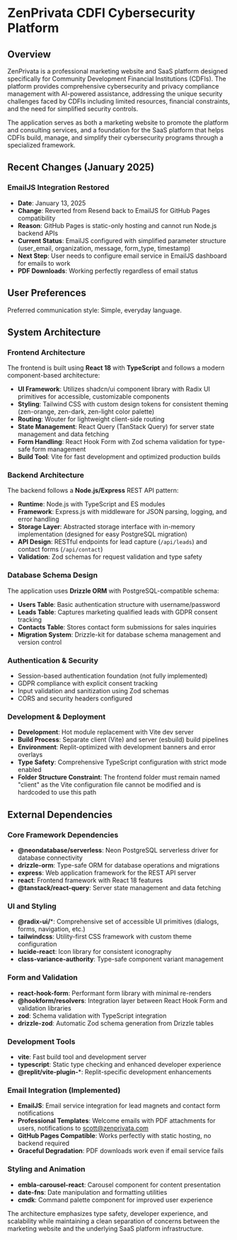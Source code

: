 # ZenPrivata CDFI Cybersecurity Platform

## Overview

ZenPrivata is a professional marketing website and SaaS platform designed specifically for Community Development Financial Institutions (CDFIs). The platform provides comprehensive cybersecurity and privacy compliance management with AI-powered assistance, addressing the unique security challenges faced by CDFIs including limited resources, financial constraints, and the need for simplified security controls.

The application serves as both a marketing website to promote the platform and consulting services, and a foundation for the SaaS platform that helps CDFIs build, manage, and simplify their cybersecurity programs through a specialized framework.

## Recent Changes (January 2025)

### EmailJS Integration Restored
- **Date**: January 13, 2025
- **Change**: Reverted from Resend back to EmailJS for GitHub Pages compatibility
- **Reason**: GitHub Pages is static-only hosting and cannot run Node.js backend APIs
- **Current Status**: EmailJS configured with simplified parameter structure (user_email, organization, message, form_type, timestamp)
- **Next Step**: User needs to configure email service in EmailJS dashboard for emails to work
- **PDF Downloads**: Working perfectly regardless of email status

## User Preferences

Preferred communication style: Simple, everyday language.

## System Architecture

### Frontend Architecture
The frontend is built using **React 18** with **TypeScript** and follows a modern component-based architecture:

- **UI Framework**: Utilizes shadcn/ui component library with Radix UI primitives for accessible, customizable components
- **Styling**: Tailwind CSS with custom design tokens for consistent theming (zen-orange, zen-dark, zen-light color palette)
- **Routing**: Wouter for lightweight client-side routing
- **State Management**: React Query (TanStack Query) for server state management and data fetching
- **Form Handling**: React Hook Form with Zod schema validation for type-safe form management
- **Build Tool**: Vite for fast development and optimized production builds

### Backend Architecture
The backend follows a **Node.js/Express** REST API pattern:

- **Runtime**: Node.js with TypeScript and ES modules
- **Framework**: Express.js with middleware for JSON parsing, logging, and error handling
- **Storage Layer**: Abstracted storage interface with in-memory implementation (designed for easy PostgreSQL migration)
- **API Design**: RESTful endpoints for lead capture (`/api/leads`) and contact forms (`/api/contact`)
- **Validation**: Zod schemas for request validation and type safety

### Database Schema Design
The application uses **Drizzle ORM** with PostgreSQL-compatible schema:

- **Users Table**: Basic authentication structure with username/password
- **Leads Table**: Captures marketing qualified leads with GDPR consent tracking
- **Contacts Table**: Stores contact form submissions for sales inquiries
- **Migration System**: Drizzle-kit for database schema management and version control

### Authentication & Security
- Session-based authentication foundation (not fully implemented)
- GDPR compliance with explicit consent tracking
- Input validation and sanitization using Zod schemas
- CORS and security headers configured

### Development & Deployment
- **Development**: Hot module replacement with Vite dev server
- **Build Process**: Separate client (Vite) and server (esbuild) build pipelines
- **Environment**: Replit-optimized with development banners and error overlays
- **Type Safety**: Comprehensive TypeScript configuration with strict mode enabled
- **Folder Structure Constraint**: The frontend folder must remain named "client" as the Vite configuration file cannot be modified and is hardcoded to use this path

## External Dependencies

### Core Framework Dependencies
- **@neondatabase/serverless**: Neon PostgreSQL serverless driver for database connectivity
- **drizzle-orm**: Type-safe ORM for database operations and migrations
- **express**: Web application framework for the REST API server
- **react**: Frontend framework with React 18 features
- **@tanstack/react-query**: Server state management and data fetching

### UI and Styling
- **@radix-ui/***: Comprehensive set of accessible UI primitives (dialogs, forms, navigation, etc.)
- **tailwindcss**: Utility-first CSS framework with custom theme configuration
- **lucide-react**: Icon library for consistent iconography
- **class-variance-authority**: Type-safe component variant management

### Form and Validation
- **react-hook-form**: Performant form library with minimal re-renders
- **@hookform/resolvers**: Integration layer between React Hook Form and validation libraries
- **zod**: Schema validation with TypeScript integration
- **drizzle-zod**: Automatic Zod schema generation from Drizzle tables

### Development Tools
- **vite**: Fast build tool and development server
- **typescript**: Static type checking and enhanced developer experience
- **@replit/vite-plugin-***: Replit-specific development enhancements

### Email Integration (Implemented)
- **EmailJS**: Email service integration for lead magnets and contact form notifications
- **Professional Templates**: Welcome emails with PDF attachments for users, notifications to scott@zenprivata.com
- **GitHub Pages Compatible**: Works perfectly with static hosting, no backend required
- **Graceful Degradation**: PDF downloads work even if email service fails

### Styling and Animation
- **embla-carousel-react**: Carousel component for content presentation
- **date-fns**: Date manipulation and formatting utilities
- **cmdk**: Command palette component for improved user experience

The architecture emphasizes type safety, developer experience, and scalability while maintaining a clean separation of concerns between the marketing website and the underlying SaaS platform infrastructure.